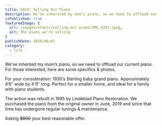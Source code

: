 ```yaml
---
title: SOLD! Selling Our Piano
description: We’ve inherited my mom’s piano, so we need to offload our current piano. For those interested, here are some specifics & photos.
isPublished: true
featuredImage: {
  url: /images/static/selling-our-piano/IMG_6393.jpeg,
  alt: The piano we're selling
}
publishDate: 2020/06/01
category:
  - life
---
```

We’ve inherited my mom’s piano, so we need to offload our current piano. For those interested, here are some specifics & photos.

For your consideration: 1930’s Sterling baby grand piano. Approximately 4’6″ wide by 4’9″ long. Perfect for a smaller home, and ideal for a family with piano students.

The action was rebuilt in 1995 by Lindeblad Piano Restoration. We purchased the piano from the original owner in June, 2019 and since that time has undergone regular tunings & maintenance.

Asking ~~$800~~ your best reasonable offer.